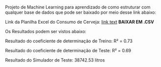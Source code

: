 Projeto de Machine Learning para aprendizado de como estruturar com qualquer base de dados que pode ser baixado por meio desse link abaixo:

Link da Planilha Excel do Consumo de Cerveja: [link text](https://docs.google.com/spreadsheets/d/18igPxSJf2FnNgQ_WQ411Zqbb7l0PkjGTz_A8KRaq5oY/edit?usp=sharing) **BAIXAR EM .CSV**

Os Resultados podem ser vistos abaixo:

Resultado do coeficiente de determinação de Treino:
R² = 0.73

Resultado do coeficiente de determinação de Teste:
R² = 0.69

Resultado do Simulador de Teste:
38742.53 litros
